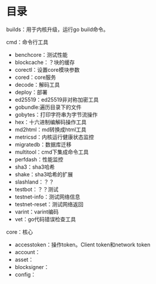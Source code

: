 # 目录

builds：用于内核升级，运行go build命令。

cmd：命令行工具

- benchcore：测试性能
- blockcache：？块的缓存
- corectl：设置core模块参数
- cored：core服务
- decode：解码工具
- deploy：部署
- ed25519：ed25519非对称加密工具
- gobundle:遍历目录下的文件
- gobytes：打印字符串为字节流操作
- hex：十六进制编解码操作工具
- md2html：md转换成html工具
- metricsd：内核运行健康状态监控
- migratedb：数据库迁移
- multitool：cmd下集成命令工具
- perfdash：性能监控
- sha3：sha3哈希
- shake：sha3哈希的扩展
- slashland：？？
- testbot：？？测试
- testnet-info：测试网络信息
- testnet-reset：测试网络返回
- varint：varint编码
- vet：go代码错误检查工具

core：核心

- accesstoken：操作token。Client token和network token
- account：
- asset：
- blocksigner：
- config：